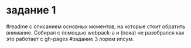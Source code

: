 # задание 1
#readme с описанием основных моментов, на которые стоит обратить внимание.
Собирал с помощью webpack-а и (пока) не разобрался как это работает с gh-pages
#задание 3
лорем ипсум.